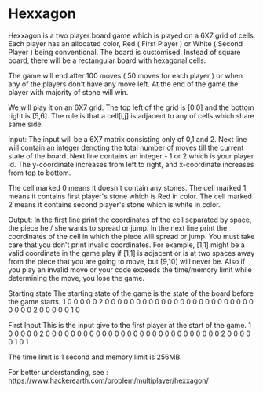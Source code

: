 # Hexxagon


Hexxagon is a two player board game which is played on a 6X7 grid of cells. Each player has an allocated color, Red ( First Player ) or White ( Second Player ) being conventional.
The board is customised. Instead of square board, there will be a rectangular board with hexagonal cells. 

The game will end after 100 moves ( 50 moves for each player ) or when any of the players don't have any move left. At the end of the game the player with majority of stone will win.

We will play it on an 6X7 grid. The top left of the grid is [0,0] and the bottom right is [5,6]. The rule is that a cell[i,j] is adjacent to any of cells which share same side.

Input:
The input will be a 6X7 matrix consisting only of 0,1 and 2. Next line will contain an integer denoting the total number of moves till the current state of the board. Next line contains an integer - 1 or 2 which is your player id.
The y-coordinate increases from left to right, and x-coordinate increases from top to bottom.

The cell marked 0 means it doesn't contain any stones. The cell marked 1 means it contains first player's stone which is Red in color. The cell marked 2 means it contains second player's stone which is white in color.

Output:
In the first line print the coordinates of the cell separated by space, the piece he / she wants to spread or jump. In the next line print the coordinates of the cell in which the piece will spread or jump. 
You must take care that you don't print invalid coordinates. 
For example, [1,1] might be a valid coordinate in the game play if [1,1] is adjacent or is at two spaces away from the piece that you are going to move, 
but [9,10] will never be. Also if you play an invalid move or your code exceeds the time/memory limit while determining the move, you lose the game.

Starting state
The starting state of the game is the state of the board before the game starts.
1 0 0 0 0 0 2
0 0 0 0 0 0 0
0 0 0 0 0 0 0
0 0 0 0 0 0 0
0 0 0 0 0 0 0
2 0 0 0 0 0 1
0

First Input
This is the input give to the first player at the start of the game.
1 0 0 0 0 0 2
0 0 0 0 0 0 0
0 0 0 0 0 0 0
0 0 0 0 0 0 0
0 0 0 0 0 0 0
2 0 0 0 0 0 1
0
1

The time limit is 1 second and memory limit is 256MB.

For better understanding, see : 
https://www.hackerearth.com/problem/multiplayer/hexxagon/

